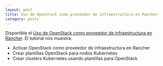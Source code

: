 ```yaml
---
layout: post
title: Uso de OpenStack como proveedor de infraestructura en Rancher
category: posts
---
```


Disponible el [Uso de OpenStack como proveedor de infraestructura en Rancher](http://ualmtorres.github.io/howtos/RancherOpenStack). El tutorial nos muestra:

* Activar OpenStack como proveedor de infraestructura en Rancher
* Crear plantillas OpenStack para nodos Kubernetes
* Crear clusters Kubernetes usando plantillas para OpenStack